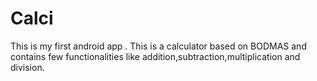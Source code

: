# Calci
This is my first android app .
This is a calculator based on BODMAS and contains few functionalities like addition,subtraction,multiplication and division.
